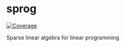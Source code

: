 # sprog

[![Coverage](https://codecov.io/github/jburgy/pandas/sprog.svg?branch=main)](https://codecov.io/gh/jburgy/sprog)

Sparse linear algebra for linear programming

